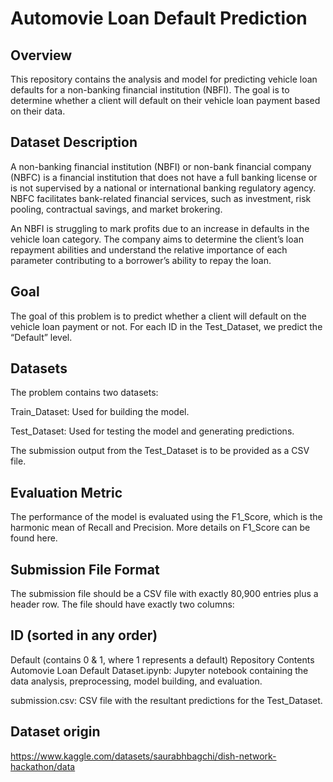 # Automovie Loan Default Prediction

## Overview

This repository contains the analysis and model for predicting vehicle loan defaults for a non-banking financial institution (NBFI). The goal is to determine whether a client will default on their vehicle loan payment based on their data.

## Dataset Description

A non-banking financial institution (NBFI) or non-bank financial company (NBFC) is a financial institution that does not have a full banking license or is not supervised by a national or international banking regulatory agency. NBFC facilitates bank-related financial services, such as investment, risk pooling, contractual savings, and market brokering.

An NBFI is struggling to mark profits due to an increase in defaults in the vehicle loan category. The company aims to determine the client’s loan repayment abilities and understand the relative importance of each parameter contributing to a borrower’s ability to repay the loan.

## Goal

The goal of this problem is to predict whether a client will default on the vehicle loan payment or not. For each ID in the Test_Dataset, we predict the “Default” level.

## Datasets

The problem contains two datasets:

Train_Dataset: Used for building the model.

Test_Dataset: Used for testing the model and generating predictions.

The submission output from the Test_Dataset is to be provided as a CSV file.

## Evaluation Metric

The performance of the model is evaluated using the F1_Score, which is the harmonic mean of Recall and Precision. More details on F1_Score can be found here.

## Submission File Format

The submission file should be a CSV file with exactly 80,900 entries plus a header row. The file should have exactly two columns:

## ID (sorted in any order)

Default (contains 0 & 1, where 1 represents a default)
Repository Contents
Automovie Loan Default Dataset.ipynb: Jupyter notebook containing the data analysis, preprocessing, model building, and evaluation.

submission.csv: CSV file with the resultant predictions for the Test_Dataset.

## Dataset origin
https://www.kaggle.com/datasets/saurabhbagchi/dish-network-hackathon/data

